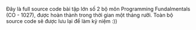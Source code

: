 Đây là full source code bài tập lớn số 2 bộ môn Programming Fundalmentals (CO - 1027), được hoàn thành trong thời gian một tháng rưỡi. Toàn bộ source code sẽ được lưu lại để làm kỷ niệm :))
